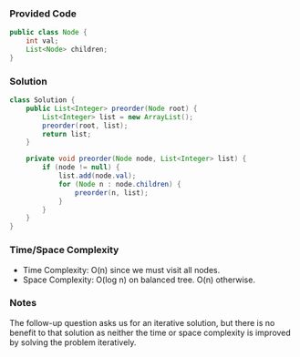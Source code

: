 ### Provided Code

```java
public class Node {
    int val;
    List<Node> children;
}
```

### Solution

```java
class Solution {
    public List<Integer> preorder(Node root) {
        List<Integer> list = new ArrayList();
        preorder(root, list);
        return list;
    }

    private void preorder(Node node, List<Integer> list) {
        if (node != null) {
            list.add(node.val);
            for (Node n : node.children) {
                preorder(n, list);
            }
        }
    }
}
```

### Time/Space Complexity

-  Time Complexity: O(n) since we must visit all nodes.
- Space Complexity: O(log n) on balanced tree. O(n) otherwise.

### Notes

The follow-up question asks us for an iterative solution, but there is no benefit to that solution as neither the time or space complexity is improved by solving the problem iteratively.
